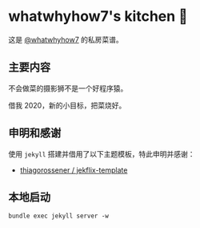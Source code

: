 # whatwhyhow7's kitchen 🥑

这是 [@whatwhyhow7](https://whatwhyhow7.github.io/cook) 的私房菜谱。

## 主要内容

不会做菜的摄影狮不是一个好程序猿。

借我 2020，新的小目标，把菜烧好。

## 申明和感谢

使用 `jekyll` 搭建并借用了以下主题模板，特此申明并感谢：

- [thiagorossener / jekflix-template](https://github.com/thiagorossener/jekflix-template)

## 本地启动

```shell
bundle exec jekyll server -w
```
